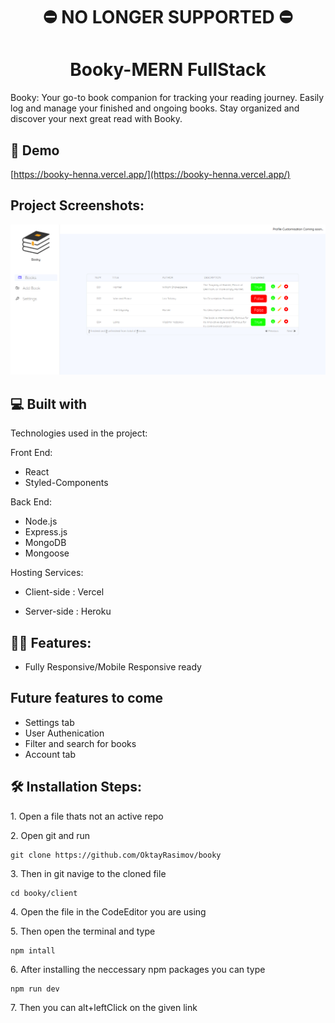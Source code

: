 <h1 align='center'>⛔ NO LONGER SUPPORTED ⛔</h1>

<h1 align="center" id="title">Booky-MERN FullStack</h1>

<p id="description">Booky: Your go-to book companion for tracking your reading journey. Easily log and manage your finished and ongoing books. Stay organized and discover your next great read with Booky.</p>

<h2>🚀 Demo</h2>

[https://booky-henna.vercel.app/](https://booky-henna.vercel.app/)

<h2>Project Screenshots:</h2>

<img src="https://github.com/OktayRasimov/booky/blob/main/client/src/images/MainPage.png/?raw=true" alt="project-screenshot">

<h2>💻 Built with</h2>

Technologies used in the project:

Front End:

- React
- Styled-Components

Back End:

- Node.js
- Express.js
- MongoDB
- Mongoose

Hosting Services:

- Client-side : Vercel

- Server-side : Heroku

<h2>👩‍💻 Features:</h2>

- Fully Responsive/Mobile Responsive ready

<h2>Future features to come</h2>

- Settings tab
- User Authenication
- Filter and search for books
- Account tab

<h2>🛠️ Installation Steps:</h2>

<p>1. Open a file thats not an active repo</p>

<p>2. Open git and run</p>

```
git clone https://github.com/OktayRasimov/booky
```

<p>3. Then in git navige to the cloned file</p>

```
cd booky/client
```

<p>4. Open the file in the CodeEditor you are using</p>

<p>5. Then open the terminal and type</p>

```
npm intall
```

<p>6. After installing the neccessary npm packages you can type</p>

```
npm run dev
```

<p>7. Then you can alt+leftClick on the given link</p>
